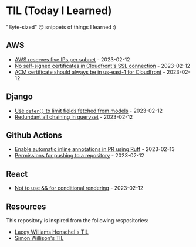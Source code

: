 # TIL (Today I Learned)

"Byte-sized" 😏 snippets of things I learned :)

<!-- index starts -->
## AWS

* [AWS reserves five IPs per subnet](https://github.com/CuriousLearner/til/blob/main/aws/reserving-five-ips-per-subnet.md) - 2023-02-12
* [No self-signed certificates in Cloudfront's SSL connection](https://github.com/CuriousLearner/til/blob/main/aws/no-self-signed-certificate-cloudfront.md) - 2023-02-12
* [ACM certificate should always be in us-east-1 for Cloudfront](https://github.com/CuriousLearner/til/blob/main/aws/acm-cloudfront.md) - 2023-02-12

## Django

* [Use `defer()` to limit fields fetched from models](https://github.com/CuriousLearner/til/blob/main/django/defer-fields-for-performance.md) - 2023-02-12
* [Redundant all chaining in queryset](https://github.com/CuriousLearner/til/blob/main/django/redundant-all-in-queryset.md) - 2023-02-12

## Github Actions

* [Enable automatic inline annotations in PR using Ruff](https://github.com/CuriousLearner/til/blob/main/github-actions/ruff-github-comments.md) - 2023-02-13
* [Permissions for pushing to a repository](https://github.com/CuriousLearner/til/blob/main/github-actions/push-to-repo.md) - 2023-02-12

## React

* [Not to use && for conditional rendering](https://github.com/CuriousLearner/til/blob/main/react/conditional-rendering.md) - 2023-02-12
<!-- index ends -->

## Resources

This repository is inspired from the following respositories:

- [Lacey Williams Henschel's TIL](https://github.com/williln/til)
- [Simon Willison's TIL](https://github.com/simonw/til)
